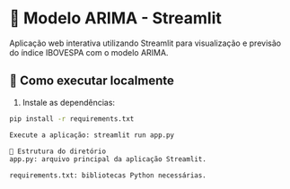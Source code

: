# 🚀 Modelo ARIMA - Streamlit

Aplicação web interativa utilizando Streamlit para visualização e previsão do índice IBOVESPA com o modelo ARIMA.

## 🚀 Como executar localmente

1. Instale as dependências:
```bash
pip install -r requirements.txt

Execute a aplicação: streamlit run app.py

🔧 Estrutura do diretório
app.py: arquivo principal da aplicação Streamlit.

requirements.txt: bibliotecas Python necessárias.
